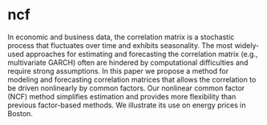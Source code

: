 # ncf

In economic and business data, the correlation matrix is a stochastic process that
fluctuates over time and exhibits seasonality. The most widely-used approaches for
estimating and forecasting the correlation matrix (e.g., multivariate GARCH) often are
hindered by computational difficulties and require strong assumptions. In this paper
we propose a method for modeling and forecasting correlation matrices that allows
the correlation to be driven nonlinearly by common factors. Our nonlinear common
factor (NCF) method simplifies estimation and provides more flexibility than previous
factor-based methods. We illustrate its use on energy prices in Boston.
